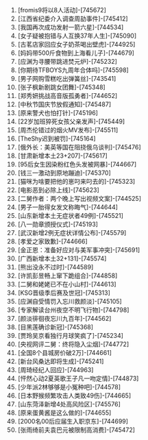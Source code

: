 
1. [fromis9将以8人活动]-[745672]
1. [江西省纪委介入调查周劼事件]-[745412]
1. [我国再次成功发射一箭六星]-[744534]
1. [女子疑被抱错与人互换37年人生]-[745090]
1. [古茗店家回应女子奶茶喝出壁虎]-[744925]
1. [妈妈带500斤食物到上海看儿子]-[744679]
1. [应渊为寻腰带跳进焚元炉]-[745232]
1. [你期待TFBOYS九周年合体吗]-[745598]
1. [男子网购雪糕吃出弹簧丝]-[743541]
1. [张子枫新剧跳女团舞]-[745348]
1. [郑秀妍挑战高音版孤勇者]-[744652]
1. [中秋节国庆节放假通知]-[745487]
1. [原来警犬也怕打针]-[745196]
1. [22岁加班猝死女孩父亲发声]-[745449]
1. [周杰伦错过的烟火MV发布]-[745511]
1. [TheShy迟到被罚]-[745164]
1. [俄外长：美英等国在阻挠俄乌谈判]-[745476]
1. [甘肃新增本土23+207]-[745617]
1. [95后女生因染粉红色头发被网暴]-[744667]
1. [钱三一激动到原地蹦迪]-[745370]
1. [猫咪为啥要把他的崽叼来叼去的]-[745323]
1. [电影恶到必除上线]-[745623]
1. [二舅作者：两个晚上写出视频文案]-[744525]
1. [男子一胎得女发文称晦气]-[744644]
1. [山东新增本土无症状者49例]-[745521]
1. [八一勋章颁授仪式]-[745193]
1. [武汉新增2例无症状详情公布]-[745579]
1. [孝爱之家致歉]-[744666]
1. [金正恩：准备好应对与美军事冲突]-[745691]
1. [广西新增本土32+131]-[745574]
1. [熊出没永不过时]-[744589]
1. [许凯彭昱畅上窜下跪组合]-[744858]
1. [二舅和姥姥已不在小山村]-[744613]
1. [KSG晋级季后赛及世冠]-[745313]
1. [应渊自受情罚入忘川救颜淡]-[745105]
1. [专家解读台州夜空不明飞行物]-[744798]
1. [颜淡徘徊夜忘川九百年]-[744562]
1. [目黑莲确诊新冠]-[745368]
1. [贾玲吴京看独行月球笑疯了]-[745234]
1. [央视网评二舅：终将隐入尘烟]-[744772]
1. [全国8个县城房价破2万]-[744661]
1. [新台风桑达即将生成]-[745241]
1. [周琦经纪人回应]-[744963]
1. [怦然心动2夏英歌王子凡一吻定情]-[744873]
1. [少年派2林够够是小冤种吧]-[744578]
1. [日本野猴频繁攻击人类致49伤]-[744665]
1. [山东菏泽新增4处高风险区]-[745576]
1. [原来蛋黄酱是这么做的]-[744655]
1. [2000名00后应届生入职京东]-[744699]
1. [张雨绮前夫袁巴元被限制高消费]-[745472]